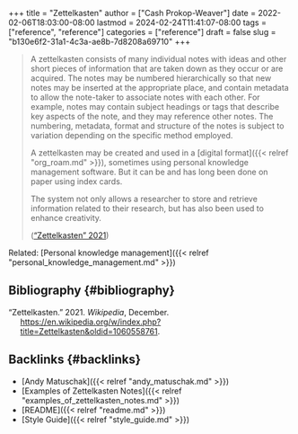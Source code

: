 +++
title = "Zettelkasten"
author = ["Cash Prokop-Weaver"]
date = 2022-02-06T18:03:00-08:00
lastmod = 2024-02-24T11:41:07-08:00
tags = ["reference", "reference"]
categories = ["reference"]
draft = false
slug = "b130e6f2-31a1-4c3a-ae8b-7d8208a69710"
+++

> A zettelkasten consists of many individual notes with ideas and other short pieces of information that are taken down as they occur or are acquired. The notes may be numbered hierarchically so that new notes may be inserted at the appropriate place, and contain metadata to allow the note-taker to associate notes with each other. For example, notes may contain subject headings or tags that describe key aspects of the note, and they may reference other notes. The numbering, metadata, format and structure of the notes is subject to variation depending on the specific method employed.
>
> A zettelkasten may be created and used in a [digital format]({{< relref "org_roam.md" >}}), sometimes using personal knowledge management software. But it can be and has long been done on paper using index cards.
>
> The system not only allows a researcher to store and retrieve information related to their research, but has also been used to enhance creativity.
>
> (<a href="#citeproc_bib_item_1">“Zettelkasten” 2021</a>)

Related: [Personal knowledge management]({{< relref "personal_knowledge_management.md" >}})


## Bibliography {#bibliography}

<style>.csl-entry{text-indent: -1.5em; margin-left: 1.5em;}</style><div class="csl-bib-body">
  <div class="csl-entry"><a id="citeproc_bib_item_1"></a>“Zettelkasten.” 2021. <i>Wikipedia</i>, December. <a href="https://en.wikipedia.org/w/index.php?title=Zettelkasten&oldid=1060558761">https://en.wikipedia.org/w/index.php?title=Zettelkasten&#38;oldid=1060558761</a>.</div>
</div>


## Backlinks {#backlinks}

-   [Andy Matuschak]({{< relref "andy_matuschak.md" >}})
-   [Examples of Zettelkasten Notes]({{< relref "examples_of_zettelkasten_notes.md" >}})
-   [README]({{< relref "readme.md" >}})
-   [Style Guide]({{< relref "style_guide.md" >}})
